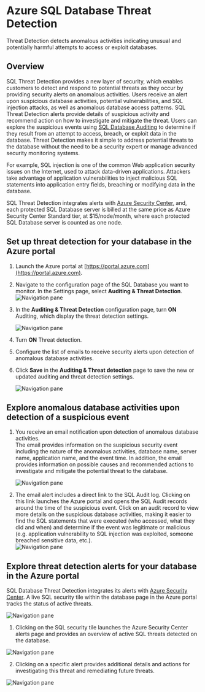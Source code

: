 # Azure SQL Database Threat Detection

Threat Detection detects anomalous activities indicating unusual and potentially harmful attempts to access or exploit databases.

## Overview

SQL Threat Detection provides a new layer of security, which enables customers to detect and respond to potential threats as they occur by providing security alerts on anomalous activities.  Users receive an alert upon suspicious database activities, potential vulnerabilities, and SQL injection attacks, as well as anomalous database access patterns. SQL Threat Detection alerts provide details of suspicious activity and recommend action on how to investigate and mitigate the threat. Users can explore the suspicious events using [SQL Database Auditing](sql-database-auditing.md) to determine if they result from an attempt to access, breach, or exploit data in the database. Threat Detection makes it simple to address potential threats to the database without the need to be a security expert or manage advanced security monitoring systems.

For example, SQL injection is one of the common Web application security issues on the Internet, used to attack data-driven applications. Attackers take advantage of application vulnerabilities to inject malicious SQL statements into application entry fields, breaching or modifying data in the database.

SQL Threat Detection integrates alerts with [Azure Security Center](https://azure.microsoft.com/en-us/services/security-center/), and, each protected SQL Database server is billed at the same price as Azure Security Center Standard tier, at $15/node/month, where each protected SQL Database server is counted as one node.  

## Set up threat detection for your database in the Azure portal
1. Launch the Azure portal at [https://portal.azure.com](https://portal.azure.com).
2. Navigate to the configuration page of the SQL Database you want to monitor. In the Settings page, select **Auditing & Threat Detection**. 
    ![Navigation pane][1]
3. In the **Auditing & Threat Detection** configuration page, turn **ON** Auditing, which display the threat detection settings.
  
    ![Navigation pane][2]
4. Turn **ON** Threat detection.
5. Configure the list of emails to receive security alerts upon detection of anomalous database activities.
6. Click **Save** in the **Auditing & Threat detection** page to save the new or updated auditing and threat detection settings.
       
    ![Navigation pane][3]

## Explore anomalous database activities upon detection of a suspicious event
1. You receive an email notification upon detection of anomalous database activities. <br/>
   The email provides information on the suspicious security event including the nature of the anomalous activities, database name, server name, application name, and the event time. In addition, the email provides information on possible causes and recommended actions to investigate and mitigate the potential threat to the database.<br/>
     
    ![Navigation pane][4]
2. The email alert includes a direct link to the SQL Audit log. Clicking on this link launches the Azure portal and opens the SQL Audit records around the time of the suspicious event. Click on an audit record to view more details on the suspicious database activities, making it easier to find the SQL statements that were executed (who accessed, what they did and when) and determine if the event was legitimate or malicious (e.g. application vulnerability to SQL injection was exploited, someone breached sensitive data, etc.).<br/>
   ![Navigation pane][5]


## Explore threat detection alerts for your database in the Azure portal

SQL Database Threat Detection integrates its alerts with [Azure Security Center](https://azure.microsoft.com/en-us/services/security-center/). A live SQL security tile within the database page in the Azure portal tracks the status of active threats. 

   ![Navigation pane][6]
   
1. Clicking on the SQL security tile launches the Azure Security Center alerts page and provides an overview of active SQL threats detected on the database. 

  ![Navigation pane][7]

2. Clicking on a specific alert provides additional details and actions for investigating this threat and remediating future threats.

  ![Navigation pane][8]



<!--Image references-->
[1]: https://raw.githubusercontent.com/MicrosoftDocs/azure-docs/master/articles/sql-database/media/sql-database-threat-detection/1_td_click_on_settings.png
[2]: https://raw.githubusercontent.com/MicrosoftDocs/azure-docs/master/articles/sql-database/media/sql-database-threat-detection/2_td_turn_on_auditing.png
[3]: https://raw.githubusercontent.com/MicrosoftDocs/azure-docs/master/articles/sql-database/media/sql-database-threat-detection/3_td_turn_on_threat_detection.png
[4]: https://raw.githubusercontent.com/MicrosoftDocs/azure-docs/master/articles/sql-database/media/sql-database-threat-detection/4_td_email.png
[5]: https://raw.githubusercontent.com/MicrosoftDocs/azure-docs/master/articles/sql-database/media/sql-database-threat-detection/5_td_audit_record_details.png
[6]: https://raw.githubusercontent.com/MicrosoftDocs/azure-docs/master/articles/sql-database/media/sql-database-threat-detection/6_td_security_tile_view_alerts.png
[7]: https://raw.githubusercontent.com/MicrosoftDocs/azure-docs/master/articles/sql-database/media/sql-database-threat-detection/7_td_SQL_security_alerts_list.png
[8]: https://raw.githubusercontent.com/MicrosoftDocs/azure-docs/master/articles/sql-database/media/sql-database-threat-detection/8_td_SQL_security_alert_details.png


